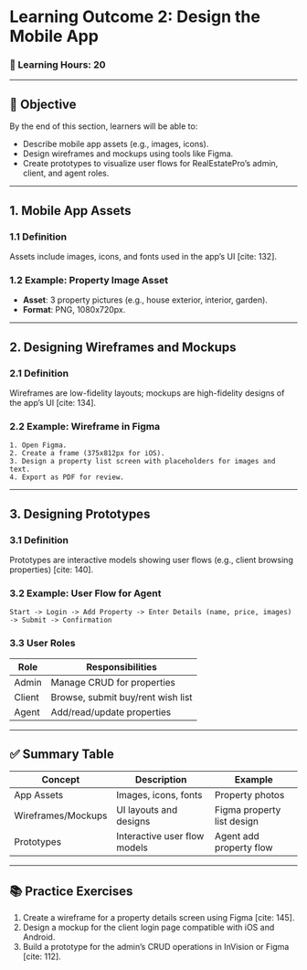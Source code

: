 # **Learning Outcome 2: Design the Mobile App**

### 📘 Learning Hours: 20

---

## 📌 Objective

By the end of this section, learners will be able to:
- Describe mobile app assets (e.g., images, icons).
- Design wireframes and mockups using tools like Figma.
- Create prototypes to visualize user flows for RealEstatePro’s admin, client, and agent roles.

---

## 1. **Mobile App Assets**

### 1.1 Definition
Assets include images, icons, and fonts used in the app’s UI [cite: 132].

### 1.2 Example: Property Image Asset
- **Asset**: 3 property pictures (e.g., house exterior, interior, garden).
- **Format**: PNG, 1080x720px.

---

## 2. **Designing Wireframes and Mockups**

### 2.1 Definition
Wireframes are low-fidelity layouts; mockups are high-fidelity designs of the app’s UI [cite: 134].

### 2.2 Example: Wireframe in Figma
```plaintext
1. Open Figma.
2. Create a frame (375x812px for iOS).
3. Design a property list screen with placeholders for images and text.
4. Export as PDF for review.
```

---

## 3. **Designing Prototypes**

### 3.1 Definition
Prototypes are interactive models showing user flows (e.g., client browsing properties) [cite: 140].

### 3.2 Example: User Flow for Agent
```plaintext
Start -> Login -> Add Property -> Enter Details (name, price, images) -> Submit -> Confirmation
```

### 3.3 User Roles
| Role        | Responsibilities                       |
|-------------|---------------------------------------|
| Admin       | Manage CRUD for properties            |
| Client      | Browse, submit buy/rent wish list     |
| Agent       | Add/read/update properties            |

---

## ✅ Summary Table
| Concept               | Description                              | Example                        |
|-----------------------|------------------------------------------|--------------------------------|
| App Assets            | Images, icons, fonts                     | Property photos                |
| Wireframes/Mockups    | UI layouts and designs                   | Figma property list design     |
| Prototypes            | Interactive user flow models             | Agent add property flow        |

---

## 📚 Practice Exercises
1. Create a wireframe for a property details screen using Figma [cite: 145].
2. Design a mockup for the client login page compatible with iOS and Android.
3. Build a prototype for the admin’s CRUD operations in InVision or Figma [cite: 112].